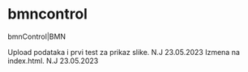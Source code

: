# bmncontrol
 bmnControl|BMN

Upload podataka i prvi test za prikaz slike. N.J 23.05.2023
Izmena na index.html. N.J 23.05.2023
